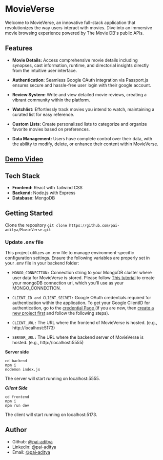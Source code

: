 # MovieVerse
Welcome to MovieVerse, an innovative full-stack application that revolutionizes the way users interact with movies. Dive into an immersive movie browsing experience powered by The Movie DB's public APIs.

## Features

* **Movie Details:** Access comprehensive movie details including synopses, cast information, runtime, and directorial insights directly from the intuitive user interface.

* **Authentication:** Seamless Google OAuth integration via Passport.js ensures secure and hassle-free user login with their google account.

* **Review System:** Write and view detailed movie reviews, creating a vibrant community within the platform.

* **Watchlist:** Effortlessly track movies you intend to watch, maintaining a curated list for easy reference.

* **Custom Lists:** Create personalized lists to categorize and organize favorite movies based on preferences.

* **Data Management:** Users have complete control over their data, with the ability to modify, delete, or enhance their content within MovieVerse.

## [Demo Video](https://drive.google.com/drive/folders/1wb9zmC1krbIloWP-VyzXGDzafHVyW9g6)

## Tech Stack

* **Frontend:** React with Tailwind CSS
* **Backend:** Node.js with Express
* **Database:** MongoDB

## Getting Started

Clone the repository
`git clone https://github.com/pai-aditya/MovieVerse.git`

### Update .env file


This project utilizes an .env file to manage environment-specific configuration settings. Ensure the following variables are properly set in your .env file in your backend folder:

- `MONGO_CONNECTION:` Connection string to your MongoDB cluster where user data for MovieVerse is stored. Please follow [This tutorial](https://dev.to/dalalrohit/how-to-connect-to-mongodb-atlas-using-node-js-k9i) to create your mongoDB connection url, which you'll use as your MONGO_CONNECTION.


- `CLIENT_ID and CLIENT_SECRET:` Google OAuth credentials required for authentication within the application. To get your Google ClientID for authentication, go to the [credential Page ](https://console.cloud.google.com/apis/credentials) (if you are new, then [create a new project first](https://console.cloud.google.com/projectcreate) and follow the following steps).


- `CLIENT_URL:` The URL where the frontend of MovieVerse is hosted. (e.g., http://localhost:5173)

- `SERVER_URL:` The URL where the backend server of MovieVerse is hosted. (e.g., http://localhost:5555)

**Server side**

```
cd backend 
npm i
nodemon index.js
```
The server will start running on localhost:5555.

***Client Side***

```
cd frontend
npm i 
npm run dev
```
The client will start running on localhost:5173.

## Author

- Github: [@pai-aditya](https://github.com/pai-aditya)
- Linkedin: [@pai-aditya](https://www.linkedin.com/in/aditya-pai-581b2621a/)
- Email: [@pai-aditya](mailto:pai.aditya2011@gmail.com)